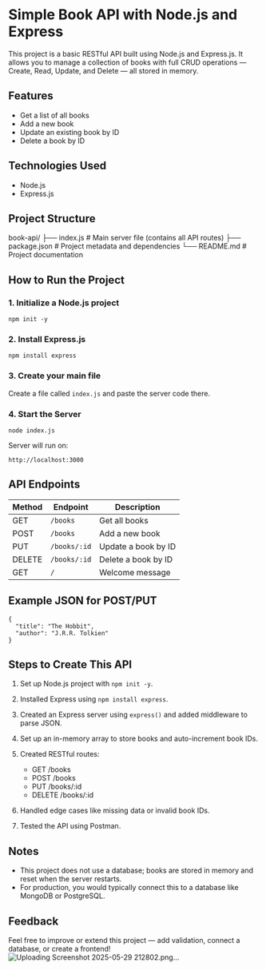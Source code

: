 # Simple Book API with Node.js and Express

This project is a basic RESTful API built using Node.js and Express.js. It allows you to manage a collection of books with full CRUD operations — Create, Read, Update, and Delete — all stored in memory.

## Features

* Get a list of all books
* Add a new book
* Update an existing book by ID
* Delete a book by ID

## Technologies Used

* Node.js
* Express.js

## Project Structure

book-api/
├── index.js        # Main server file (contains all API routes)
├── package.json    # Project metadata and dependencies
└── README.md       # Project documentation

## How to Run the Project

### 1. Initialize a Node.js project

```
npm init -y
```

### 2. Install Express.js

```
npm install express
```

### 3. Create your main file

Create a file called `index.js` and paste the server code there.

### 4. Start the Server

```
node index.js
```

Server will run on:

```
http://localhost:3000
```

## API Endpoints

| Method | Endpoint     | Description         |
| ------ | ------------ | ------------------- |
| GET    | `/books`     | Get all books       |
| POST   | `/books`     | Add a new book      |
| PUT    | `/books/:id` | Update a book by ID |
| DELETE | `/books/:id` | Delete a book by ID |
| GET    | `/`          | Welcome message     |

## Example JSON for POST/PUT

```
{
  "title": "The Hobbit",
  "author": "J.R.R. Tolkien"
}
```

## Steps to Create This API

1. Set up Node.js project with `npm init -y`.
2. Installed Express using `npm install express`.
3. Created an Express server using `express()` and added middleware to parse JSON.
4. Set up an in-memory array to store books and auto-increment book IDs.
5. Created RESTful routes:

   * GET /books
   * POST /books
   * PUT /books/\:id
   * DELETE /books/\:id
6. Handled edge cases like missing data or invalid book IDs.
7. Tested the API using Postman.

## Notes

* This project does not use a database; books are stored in memory and reset when the server restarts.
* For production, you would typically connect this to a database like MongoDB or PostgreSQL.

## Feedback

Feel free to improve or extend this project — add validation, connect a database, or create a frontend!
![Uploading Screenshot 2025-05-29 212802.png…]()
